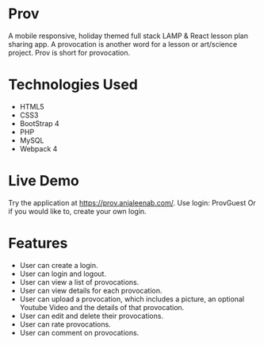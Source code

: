 # Prov
A mobile responsive, holiday themed full stack LAMP & React lesson plan sharing app. A provocation is another word for a lesson or art/science project. Prov is short for provocation.

# Technologies Used
* HTML5
* CSS3
* BootStrap 4
* PHP
* MySQL
* Webpack 4

# Live Demo 
Try the application at https://prov.anjaleenab.com/. 
Use login:  ProvGuest 
Or if you would like to, create your own login.

# Features
- User can create a login.
- User can login and logout.
- User can view a list of provocations.
- User can view details for each provocation.
- User can upload a provocation, which includes a picture, an optional Youtube Video and the details of that provocation.
- User can edit and delete their provocations. 
- User can rate provocations.
- User can comment on provocations. 
